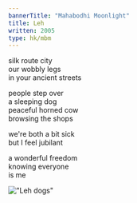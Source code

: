 ```yaml
---
bannerTitle: "Mahabodhi Moonlight" 
title: Leh
written: 2005
type: hk/mbm
---
```


silk route city  
our wobbly legs  
in your ancient streets
   
people step over  
a sleeping dog  
peaceful horned cow  
browsing the shops
 
we're both a bit sick  
but I feel jubilant
 
a wonderful freedom  
knowing everyone  
is me

!["Leh dogs"](/images/pilg1/lehdogs.jpg "Leh dogs")
